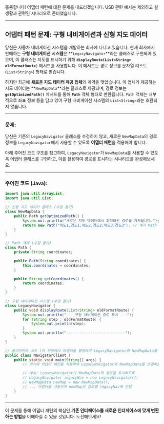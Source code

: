 훌륭합니다\! 어댑터 패턴에 대한 문제를 내드리겠습니다. USB 관련 예시는 제외하고 실생활과 관련된 시나리오로 준비했습니다.

-----

## 어댑터 패턴 문제: 구형 내비게이션과 신형 지도 데이터

당신은 자동차 내비게이션 시스템을 개발하는 회사에 다니고 있습니다. 현재 회사에서 판매하는 **구형 내비게이션 시스템**은 \*\*`LegacyNavigator`\*\*라는 클래스로 구현되어 있으며, 이 클래스는 지도를 표시하기 위해 **`displayRoute(List<String> oldFormatRoute)`** 메서드를 사용합니다. 이 메서드는 경로 정보를 문자열 리스트(`List<String>`) 형태로 받습니다.

하지만 최근에 **새로운 지도 데이터 제공 업체**와 계약을 맺었습니다. 이 업체가 제공하는 지도 데이터는 \*\*`NewMapData`\*\*라는 클래스로 제공되며, 경로 정보는 **`getOptimizedPath()`** 메서드를 통해 **`Path`** 객체 형태로 반환됩니다. `Path` 객체는 내부적으로 좌표 정보 등을 담고 있어 구형 내비게이션 시스템의 `List<String>`과는 호환되지 않습니다.

-----

### **문제:**

당신은 기존의 `LegacyNavigator` 클래스를 수정하지 않고, 새로운 `NewMapData`의 경로 정보를 `LegacyNavigator`에서 사용할 수 있도록 **어댑터 패턴**을 적용해야 합니다.

아래 주어진 코드 구조를 참고하여, `LegacyNavigator`가 `NewMapData`를 사용할 수 있도록 어댑터 클래스를 구현하고, 이를 활용하여 경로를 표시하는 시나리오를 완성해보세요.

-----

### **주어진 코드 (Java):**

```java
import java.util.ArrayList;
import java.util.List;

// 신형 지도 데이터 클래스 (수정 불가)
class NewMapData {
    public Path getOptimizedPath() {
        System.out.println("새로운 지도 데이터에서 최적화된 경로를 가져옵니다.");
        return new Path("위도1,경도1;위도2,경도2;위도3,경도3"); // 예시 Path 객체
    }
}

// Path 객체 (수정 불가)
class Path {
    private String coordinates;

    public Path(String coordinates) {
        this.coordinates = coordinates;
    }

    public String getCoordinates() {
        return coordinates;
    }
}

// 구형 내비게이션 시스템 (수정 불가)
class LegacyNavigator {
    public void displayRoute(List<String> oldFormatRoute) {
        System.out.println("--- 구형 내비게이션 경로 표시 ---");
        for (String step : oldFormatRoute) {
            System.out.println(step);
        }
        System.out.println("---------------------------");
    }
}

// 클라이언트 코드 (이 부분에서 어댑터를 활용하여 LegacyNavigator와 NewMapData를 연결해야 합니다.)
public class NavigatorClient {
    public static void main(String[] args) {
        // 여기에 어댑터 패턴을 적용하여 LegacyNavigator와 NewMapData를 연결하는 코드를 작성하세요.

        // 예시: LegacyNavigator가 NewMapData의 경로를 표시하도록
        // LegacyNavigator legacyNav = new LegacyNavigator();
        // NewMapData newMap = new NewMapData();
        // ... 어댑터를 사용하여 newMap의 경로를 legacyNav에 전달
    }
}
```

-----

이 문제를 통해 어댑터 패턴의 핵심인 **기존 인터페이스를 새로운 인터페이스에 맞게 변환하는 방법**을 이해하실 수 있을 것입니다. 도전해보세요\!